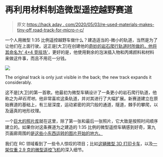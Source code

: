 # 再利用材料制造微型遥控越野赛道

> 原文:[https://hack aday . com/2020/05/03/re-used-materials-makes-tiny-off road-track-for-micro-r-c/](https://hackaday.com/2020/05/03/re-used-materials-makes-tiny-offroad-track-for-micro-r-c/)

一个人用微型 1:35 比例遥控越野车做什么？建造适当的-微小的轨道，当然是为了让他们在上面行驶。这正是[大卫]在创建他的[奇妙的岩石爬行轨道时所做的，他将其命名为' 4×4 竞技场'](https://www.davidxl.com/articles/blog/rubble-wasteland-undergo-expansion-build.html)，更好的是，他使用剩余的泡沫插入物和丙烯颜料和材料来做这件事，而且不用花一分钱。

[![](../Images/a0f0dfed2f9656e2ece4e55a080df4b2.png)](https://hackaday.com/wp-content/uploads/2020/04/Micro-RC-track_expansion_4.jpg)

The original track is only just visible in the back; the new track expands it considerably.

这不是[大卫]的第一首歌。他最初为微型车辆设计了一条更小的岩石爬行轨道，他称之为*碎石荒地*，他非常喜欢这条轨道，并对其进行了大幅扩展。新赛道建立在原始赛道的基础上，有三层深度，运动紧密的洞穴般的通道，隧道，棘手的攀爬，以及逼真的地形纹理。

一个[巨大的照片库](https://www.supermotoxl.com/resources/gallery/my-technologies-hobbies/ground-based-models/32-orlandoo-defender-110-oh32a03-4wd-crawler.html)就在这里，除了第一张和最后一张照片，它大致是按照时间顺序建立的。如果你对这条赛道为之建造的 1:35 比例的微型遥控车辆感到好奇，第九页画廊周围的[是这些小东西运转的图片开始的地方。](https://www.supermotoxl.com/resources/gallery/my-technologies-hobbies/ground-based-models/32-orlandoo-defender-110-oh32a03-4wd-crawler.html?page=9#category)

我们在 RC 领域看到了一些令人惊叹的项目；比如[这辆微型 3D 打印卡车](https://hackaday.com/2015/10/17/itsy-bitsy-teenie-weenie-3d-printed-rc-truck/)，以及[一架仅重 2.9 克的微型遥控飞机](https://hackaday.com/2017/02/10/a-micro-rc-plane-builder-shares-his-tricks/)的深入细节。